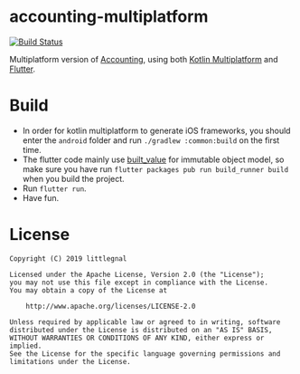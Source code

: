 # accounting-multiplatform

[![Build Status](https://api.cirrus-ci.com/github/littleGnAl/accounting-multiplatform.svg)](https://cirrus-ci.com/github/littleGnAl/accounting-multiplatform)

Multiplatform version of [Accounting](https://github.com/littleGnAl/Accounting), using both [Kotlin Multiplatform](https://kotlinlang.org/docs/reference/multiplatform.html) and [Flutter](https://flutter.dev/).

# Build
* In order for kotlin multiplatform to generate iOS frameworks, you should enter the `android` folder and run `./gradlew :common:build` on the first time.
* The flutter code mainly use [built_value](https://github.com/google/built_value.dart) for immutable object model, so make sure you have run `flutter packages pub run build_runner build` when you build the project.
* Run `flutter run`.
* Have fun.

# License
    Copyright (C) 2019 littlegnal

    Licensed under the Apache License, Version 2.0 (the "License");
    you may not use this file except in compliance with the License.
    You may obtain a copy of the License at

        http://www.apache.org/licenses/LICENSE-2.0

    Unless required by applicable law or agreed to in writing, software
    distributed under the License is distributed on an "AS IS" BASIS,
    WITHOUT WARRANTIES OR CONDITIONS OF ANY KIND, either express or implied.
    See the License for the specific language governing permissions and
    limitations under the License.

